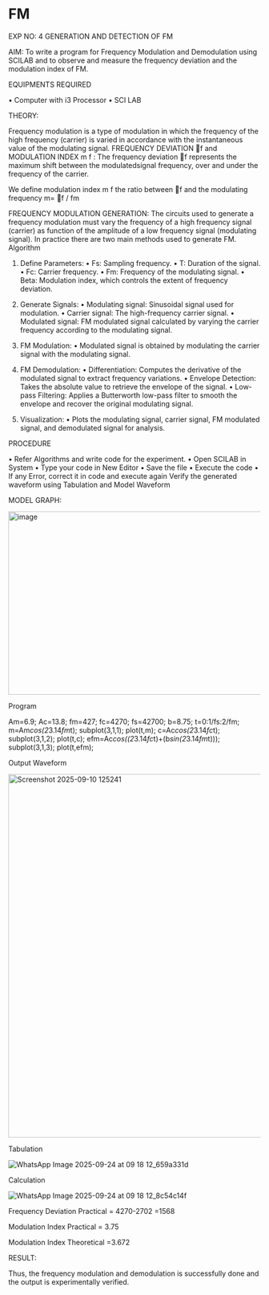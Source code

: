 # FM

EXP NO: 4	GENERATION AND DETECTION OF FM


AIM:
To write a program for Frequency Modulation and Demodulation using SCILAB and to observe and measure the frequency deviation and the modulation index of FM.


EQUIPMENTS REQUIRED

•	Computer with i3 Processor
•	SCI LAB

THEORY:

Frequency modulation is a type of modulation in which the frequency of the high frequency (carrier) is varied in accordance with the instantaneous value of the modulating signal.
FREQUENCY DEVIATION f and MODULATION INDEX m f :
The frequency deviation f represents the maximum shift between the  modulatedsignal
frequency, over and under the frequency of the carrier.

We define modulation index m f the ratio between f and the modulating frequency
m= f / fm


FREQUENCY MODULATION GENERATION:
The circuits used to generate a frequency modulation must vary the frequency of a high frequency signal (carrier) as function of the amplitude of a low frequency signal (modulating signal). In practice there are two main methods used to generate FM.
Algorithm
1.	Define Parameters:
•	Fs: Sampling frequency.
•	T: Duration of the signal.
•	Fc: Carrier frequency.
•	Fm: Frequency of the modulating signal.
•	Beta: Modulation index, which controls the extent of frequency deviation.
2.	Generate Signals:
•	Modulating signal: Sinusoidal signal used for modulation.
•	Carrier signal: The high-frequency carrier signal.
•	Modulated signal: FM modulated signal calculated by varying the carrier frequency according to the modulating signal.
3.	FM Modulation:
•	Modulated signal is obtained by modulating the carrier signal with the modulating signal.
 
4.	FM Demodulation:
•	Differentiation: Computes the derivative of the modulated signal to extract frequency variations.
•	Envelope Detection: Takes the absolute value to retrieve the envelope of the signal.
•	Low-pass Filtering: Applies a Butterworth low-pass filter to smooth the envelope and recover the original modulating signal.
5.	Visualization:
•	Plots the modulating signal, carrier signal, FM modulated signal, and demodulated signal for analysis.



PROCEDURE


•	Refer Algorithms and write code for the experiment.
•	Open SCILAB in System
•	Type your code in New Editor
•	Save the file
•	Execute the code
•	If any Error, correct it in code and execute again
Verify the generated waveform using Tabulation and Model Waveform

MODEL GRAPH:

<img width="512" height="365" alt="image" src="https://github.com/user-attachments/assets/acd787bd-5281-4f1b-802f-1aa39fac9189" />


Program

Am=6.9;
Ac=13.8;
fm=427;
fc=4270;
fs=42700;
b=8.75;
t=0:1/fs:2/fm;
m=Am*cos(2*3.14*fm*t);
subplot(3,1,1);
plot(t,m);
c=Ac*cos(2*3.14*fc*t);
subplot(3,1,2);
plot(t,c);
efm=Ac*cos((2*3.14*fc*t)+(b*sin(2*3.14*fm*t)));
subplot(3,1,3);
plot(t,efm);


Output Waveform

<img width="768" height="724" alt="Screenshot 2025-09-10 125241" src="https://github.com/user-attachments/assets/6a6f6a56-41e5-445b-bc8a-80ff5b69d34f" />


Tabulation

![WhatsApp Image 2025-09-24 at 09 18 12_659a331d](https://github.com/user-attachments/assets/1a216252-7be6-4bde-83e5-c1f47d83665e)


Calculation

![WhatsApp Image 2025-09-24 at 09 18 12_8c54c14f](https://github.com/user-attachments/assets/59a63faf-0cb2-4298-9335-9f00a72e6a55)


Frequency Deviation Practical =  4270-2702 =1568

Modulation Index Practical	= 3.75

Modulation Index Theoretical	=3.672



RESULT:

Thus, the frequency modulation and demodulation is successfully done and the output is experimentally verified.


